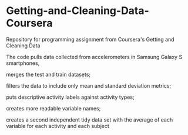 # Getting-and-Cleaning-Data-Coursera

Repository for programming assignment from Coursera's Getting and Cleaning Data 

The code pulls data collected from accelerometers in Samsung Galaxy S smartphones, 

merges the test and train datasets;

filters the data to include only mean and standard deviation metrics;

puts descriptive activity labels against activity types;

creates more readable variable names;

creates a second independent tidy data set with the average of each variable for each activity and each subject
